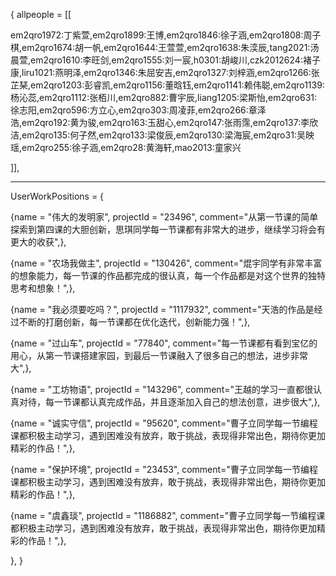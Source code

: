 {
allpeople = [[

em2qro1972:丁紫萱,em2qro1899:王博,em2qro1846:徐子涵,em2qro1808:周子棋,em2qro1674:胡一帆,em2qro1644:王萱萱,em2qro1638:朱湙辰,tang2021:汤晨萱,em2qro1610:李旺剑,em2qro1555:刘一宸,h0301:胡峻川,czk2012624:褚子康,liru1021:燕明泽,em2qro1346:朱屈安吉,em2qro1327:刘梓涵,em2qro1266:张芷琹,em2qro1203:彭睿凯,em2qro1156:董晗钰,em2qro1141:赖伟聪,em2qro1139:杨沁蕊,em2qro1112:张栢川,em2qro882:曹宇辰,liang1205:梁斯怡,em2qro631:徐志阳,em2qro596:方立心,em2qro303:周凌菲,em2qro266:章泽浩,em2qro192:黄为骏,em2qro163:玉甜心,em2qro147:张雨霈,em2qro137:李欣洁,em2qro135:何子然,em2qro133:梁俊辰,em2qro130:梁海宸,em2qro31:吴映瑶,em2qro255:徐子涵,em2qro28:黄海轩,mao2013:童家兴

]],

---
UserWorkPositions = {

{name = "伟大的发明家", projectId = "23496", comment="从第一节课的简单探索到第四课的大胆创新，思琪同学每一节课都有非常大的进步，继续学习将会有更大的收获",},

{name = "农场我做主", projectId = "130426", comment="焜宇同学有非常丰富的想象能力，每一节课的作品都完成的很认真，每一个作品都是对这个世界的独特思考和想象！",},

{name = "我必须要吃吗？", projectId = "1117932", comment="天浩的作品是经过不断的打磨创新，每一节课都在优化迭代，创新能力强！",},

{name = "过山车", projectId = "77840", comment="每一节课都有看到宝亿的用心，从第一节课搭建家园，到最后一节课融入了很多自己的想法，进步非常大",},

{name = "工坊物语", projectId = "143296", comment="王越的学习一直都很认真对待，每一节课都认真完成作品，并且逐渐加入自己的想法创意，进步很大",},

{name = "诚实守信", projectId = "95620", comment="曹子立同学每一节编程课都积极主动学习，遇到困难没有放弃，敢于挑战，表现得非常出色，期待你更加精彩的作品！",},

{name = "保护环境", projectId = "23453", comment="曹子立同学每一节编程课都积极主动学习，遇到困难没有放弃，敢于挑战，表现得非常出色，期待你更加精彩的作品！",},

{name = "虞鑫琰", projectId = "1186882", comment="曹子立同学每一节编程课都积极主动学习，遇到困难没有放弃，敢于挑战，表现得非常出色，期待你更加精彩的作品！",},

},
}